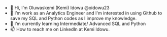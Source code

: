 - 👋 Hi, I’m Oluwaskemi (Kemi) Idowu @oidowu23
- 👀 I’m work as an Analytics Engineer and I'm interested in using Github to save my SQL and Python codes as I improve my knowledge.
- 🌱 I’m currently learning Intermediate/ Advanced SQL and Python
- 📫 How to reach me on LinkedIn at Kemi Idowu.

<!---
oidowu23/oidowu23 is a ✨ special ✨ repository because its `README.md` (this file) appears on your GitHub profile.
You can click the Preview link to take a look at your changes.
--->
